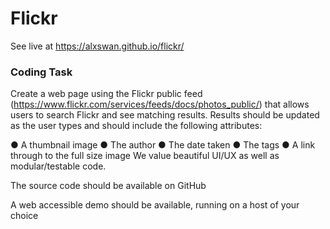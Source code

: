 # Flickr 

See live at https://alxswan.github.io/flickr/

### Coding Task

Create a web page using the Flickr public feed
(https://www.flickr.com/services/feeds/docs/photos_public/) that allows users to search
Flickr and see matching results.
Results should be updated as the user types and should include the following attributes:

● A thumbnail image
● The author
● The date taken
● The tags
● A link through to the full size image
We value beautiful UI/UX as well as modular/testable code.

The source code should be available on GitHub

A web accessible demo should be available, running on a host of your choice